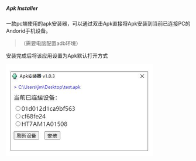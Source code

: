 ##### Apk Installer

一款pc端使用的apk安装器，可以通过双击Apk直接将Apk安装到当前已连接PC的Andorid手机设备。

> （需要电脑配置adb环境）

安装完成后将该应用设置为Apk默认打开方式

![效果图](./resource/page.jpg)
